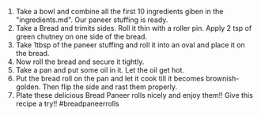 1. Take a bowl and combine all the first 10 ingredients giben in  the "ingredients.md". Our paneer stuffing is ready.
2. Take a Bread and trimits sides. Roll it thin with a roller pin. Apply 2 tsp of green chutney on one side of the bread.
3. Take 1tbsp of the paneer stuffing and roll it into an oval and place it on the bread.
4. Now roll the bread and secure it tightly.
5. Take a pan and put some oil in it. Let the oil get hot.
6. Put the bread roll on the pan and let it cook till it becomes brownish-golden. Then flip the side and rast them properly.
7. Plate these delicious Bread Paneer rolls nicely and enjoy them!! 
Give this recipe a try!! #breadpaneerrolls